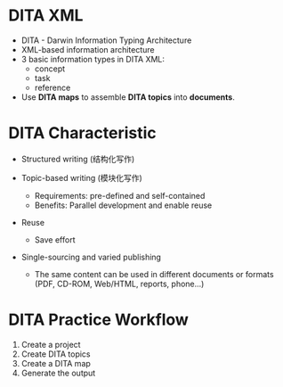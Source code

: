 # DITA XML
- DITA - Darwin Information Typing Architecture
- XML-based information architecture
- 3 basic information types in DITA XML:
	- concept
	- task
	- reference
- Use **DITA maps** to assemble **DITA topics** into **documents**.

# DITA Characteristic
- Structured writing (结构化写作)

- Topic-based writing (模块化写作)
	- Requirements: pre-defined and self-contained
	- Benefits: Parallel development and enable reuse

- Reuse
	- Save effort

- Single-sourcing and varied publishing
	- The same content can be used in different documents or formats (PDF, CD-ROM, Web/HTML, reports, phone...)

# DITA Practice Workflow
1. Create a project
2. Create DITA topics
3. Create a DITA map
4. Generate the output


